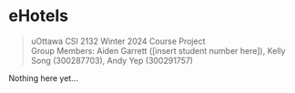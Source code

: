 # eHotels

> uOttawa CSI 2132 Winter 2024 Course Project  
> Group Members: Aiden Garrett ([insert student number here]), Kelly Song (300287703), Andy Yep (300291757)

Nothing here yet...
